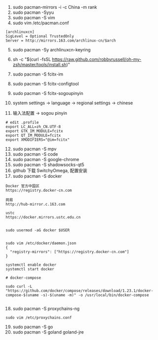 1. sudo pacman-mirrors -i -c China -m rank
2. sudo pacman -Syyu
3. sudo pacman -S vim
4. sudo vim /etc/pacman.conf

```
[archlinuxcn]
SigLevel = Optional TrustedOnly
Server = http://mirrors.163.com/archlinux-cn/$arch
```

5. sudo pacman -Sy archlinuxcn-keyring
6. sh -c "$(curl -fsSL https://raw.github.com/robbyrussell/oh-my-zsh/master/tools/install.sh)"
7. sudo pacman -S fcitx-im
8. sudo pacman -S fcitx-configtool
9. sudo pacman -S fcitx-sogoupinyin

10. system settings -> language -> regional settings -> chinese
11. 输入法配置 -> sogou pinyin


```
# edit .profile
export LC_ALL=zh_CN.UTF-8
export GTK_IM_MODULE=fcitx
export QT_IM_MODULE=fcitx
export XMODIFIERS="@im=fcitx"
```
12. sudo pacman -S mpv
13. sudo pacman -S code
14. sudo pacman -S google-chrome
15. sudo pacman -S shadowsocks-qt5
16. github 下载 SwitchyOmega, 配置安装
17. sudo pacman -S docker

```
Docker 官方中国区
https://registry.docker-cn.com

网易
http://hub-mirror.c.163.com

ustc
https://docker.mirrors.ustc.edu.cn


sudo usermod -aG docker $USER


sudo vim /etc/docker/daemon.json
{
  "registry-mirrors": ["https://registry.docker-cn.com"]
}

systemctl enable docker
systemctl start docker

# docker-compose

sudo curl -L "https://github.com/docker/compose/releases/download/1.23.1/docker-compose-$(uname -s)-$(uname -m)" -o /usr/local/bin/docker-compose


```

18. sudo pacman -S proxychains-ng

```
sudo vim /etc/proxychains.conf

```

19. sudo pacman -S go
20. sudo pacman -S goland goland-jre
